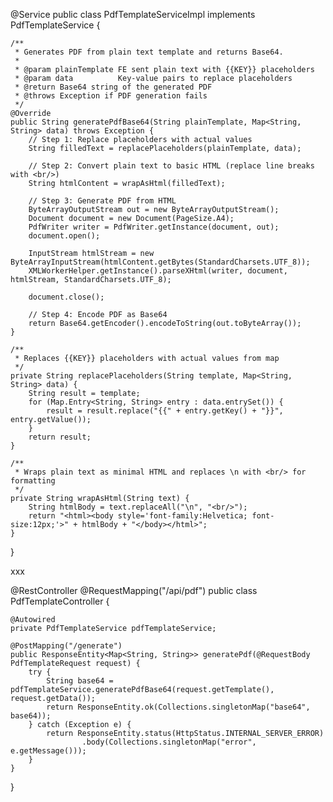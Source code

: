 @Service
public class PdfTemplateServiceImpl implements PdfTemplateService {

    /**
     * Generates PDF from plain text template and returns Base64.
     *
     * @param plainTemplate FE sent plain text with {{KEY}} placeholders
     * @param data          Key-value pairs to replace placeholders
     * @return Base64 string of the generated PDF
     * @throws Exception if PDF generation fails
     */
    @Override
    public String generatePdfBase64(String plainTemplate, Map<String, String> data) throws Exception {
        // Step 1: Replace placeholders with actual values
        String filledText = replacePlaceholders(plainTemplate, data);

        // Step 2: Convert plain text to basic HTML (replace line breaks with <br/>)
        String htmlContent = wrapAsHtml(filledText);

        // Step 3: Generate PDF from HTML
        ByteArrayOutputStream out = new ByteArrayOutputStream();
        Document document = new Document(PageSize.A4);
        PdfWriter writer = PdfWriter.getInstance(document, out);
        document.open();

        InputStream htmlStream = new ByteArrayInputStream(htmlContent.getBytes(StandardCharsets.UTF_8));
        XMLWorkerHelper.getInstance().parseXHtml(writer, document, htmlStream, StandardCharsets.UTF_8);

        document.close();

        // Step 4: Encode PDF as Base64
        return Base64.getEncoder().encodeToString(out.toByteArray());
    }

    /**
     * Replaces {{KEY}} placeholders with actual values from map
     */
    private String replacePlaceholders(String template, Map<String, String> data) {
        String result = template;
        for (Map.Entry<String, String> entry : data.entrySet()) {
            result = result.replace("{{" + entry.getKey() + "}}", entry.getValue());
        }
        return result;
    }

    /**
     * Wraps plain text as minimal HTML and replaces \n with <br/> for formatting
     */
    private String wrapAsHtml(String text) {
        String htmlBody = text.replaceAll("\n", "<br/>");
        return "<html><body style='font-family:Helvetica; font-size:12px;'>" + htmlBody + "</body></html>";
    }
}


xxx


@RestController
@RequestMapping("/api/pdf")
public class PdfTemplateController {

    @Autowired
    private PdfTemplateService pdfTemplateService;

    @PostMapping("/generate")
    public ResponseEntity<Map<String, String>> generatePdf(@RequestBody PdfTemplateRequest request) {
        try {
            String base64 = pdfTemplateService.generatePdfBase64(request.getTemplate(), request.getData());
            return ResponseEntity.ok(Collections.singletonMap("base64", base64));
        } catch (Exception e) {
            return ResponseEntity.status(HttpStatus.INTERNAL_SERVER_ERROR)
                    .body(Collections.singletonMap("error", e.getMessage()));
        }
    }
}
